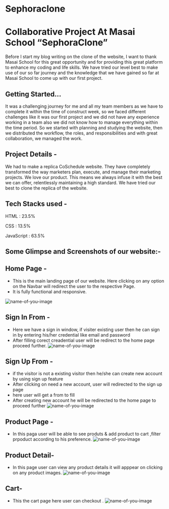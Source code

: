 # Sephoraclone
# Collaborative Project At Masai School “SephoraClone”

Before I start my blog writing on the clone of the website, I want to thank Masai School for this great opportunity and for providing this great platform to enhance my coding and life skills.
We have tried our level best to make use of our so far journey and the knowledge that we have gained so far at Masai School to come up with our first project.


## Getting Started…

It was a challenging journey for me and all my team members as we have to complete it within the time of construct week, so we faced different challenges like it was our first project and we did not have any experience working in a team also we did not know how to manage everything within the time period. So we started with planning and studying the website, then we distributed the workflow, the roles, and responsibilities and with great collaboration, we managed the work.

## Project Details -

We had to make a replica CoSchedule website. They have completely transformed the way marketers plan, execute, and manage their marketing projects. We love our product. This means we always infuse it with the best we can offer, relentlessly maintaining a high standard.
We have tried our best to clone the replica of the website.


## Tech Stacks used -
HTML :  23.5%
>
CSS : 13.5%
>
JavaScript : 63.5%

## Some Glimpse and Screenshots of our website:-

## Home Page -

* This is the main landing page of our website. Here clicking on any option on the Navbar will redirect the user to the respective  Page.
* It is fully functional and responsive.

![name-of-you-image](https://github.com/0ranjeet/sephoraclone/blob/main/images/Screenshot%202022-06-18%20171032.png?raw=true)
## Sign In From -

* Here we have a sign in window, if visiter existing user then he can sign in by entering his/her credential like email and password 
* After filling corect creadential user will be redirect to the home page proceed further.
![name-of-you-image](https://github.com/0ranjeet/sephoraclone/blob/main/images/Screenshot%202022-06-18%20171355.png?raw=true)

## Sign Up From -

* if the visitor is not a existing visitor then he/she can create new account by using sign up feature
* After clicking on need a new account, user will redirected to the sign up page
* here user will get a from to fill
* After creating new account he will be redirected to the home page to proceed further
![name-of-you-image](https://github.com/0ranjeet/sephoraclone/blob/main/images/Screenshot%202022-06-18%20171322.png?raw=true)


## Product Page  -
* In this paga user will be able to see produts & add product to cart ,filter prpoduct according to his preference.
![name-of-you-image](https://raw.githubusercontent.com/0ranjeet/sephoraclone/766aa6a92f00e392efb504ccd1e34da77012738b/images/Screenshot%202022-06-19%20192817.png)
## Product Detail-
* In this page user can view any product details it will apppear on clicking on any product images.
![name-of-you-image](https://raw.githubusercontent.com/0ranjeet/sephoraclone/766aa6a92f00e392efb504ccd1e34da77012738b/images/Screenshot%202022-06-19%20193451.png)
## Cart-
* This the cart page here user can checkout .
![name-of-you-image](https://github.com/0ranjeet/sephoraclone/blob/main/images/Screenshot%202022-06-18%20171322.png?raw=true)
